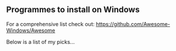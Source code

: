 ## Programmes to install on Windows

For a comprehensive list check out:
https://github.com/Awesome-Windows/Awesome

Below is a list of my picks...


